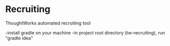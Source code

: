 Recruiting
==========

ThoughtWorks automated recruiting tool

-install gradle on your machine
-in project root directory (tw-recruiting), run "gradle idea"
